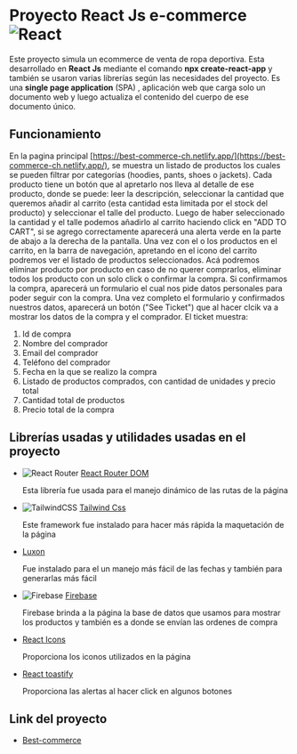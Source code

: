 # Proyecto React Js e-commerce ![React](https://img.shields.io/badge/react-%2320232a.svg?style=for-the-badge&logo=react&logoColor=%2361DAFB)
Este proyecto simula un ecommerce de venta de ropa deportiva. Esta desarrollado en **React Js** mediante el comando **npx create-react-app** y también se usaron varias librerías según las necesidades del proyecto.
Es una **single page application** (SPA) , aplicación web que carga solo un documento web y luego actualiza el contenido del cuerpo de ese documento único. 

## Funcionamiento
En la pagina principal [https://best-commerce-ch.netlify.app/](https://best-commerce-ch.netlify.app/), se muestra un listado de productos los cuales se pueden filtrar por categorías (hoodies, pants, shoes o jackets). Cada producto tiene un botón que al apretarlo nos lleva al detalle de ese producto, donde se puede: leer la descripción, seleccionar la cantidad que queremos añadir al carrito (esta cantidad esta limitada por el stock del producto) y seleccionar el talle del producto. Luego de haber seleccionado la cantidad y el talle podemos añadirlo al carrito haciendo click en "ADD TO CART", si se agrego correctamente aparecerá una alerta verde en la parte de abajo a la derecha de la pantalla.
 Una vez con el o los productos en el carrito,  en la barra de navegación, apretando en el icono del carrito podremos ver el listado de productos seleccionados. Acá podremos eliminar producto por producto en caso de no querer comprarlos, eliminar todos los producto con un solo click o confirmar la compra. 
  Si confirmamos la compra, aparecerá un formulario el cual nos pide datos personales para poder seguir con la compra. Una vez completo el formulario y confirmados nuestros datos, aparecerá un botón ("See Ticket") que al hacer clcik va a mostrar los datos de la compra y el comprador.
  El ticket muestra: 
  
 1. Id de compra
 2. Nombre del comprador
 3. Email del comprador
 4. Teléfono del comprador
 5. Fecha en la que se realizo la compra
 6. Listado de productos comprados, con cantidad de unidades y precio total
 7. Cantidad total de productos
 8. Precio total de la compra

## Librerías usadas y utilidades usadas en el proyecto

 - ![React Router](https://img.shields.io/badge/React_Router-CA4245?style=for-the-badge&logo=react-router&logoColor=white) [React Router DOM](https://reactrouter.com/en/main) 

    Esta librería fue usada para el manejo dinámico de las rutas de la página
 
 - ![TailwindCSS](https://img.shields.io/badge/tailwindcss-%2338B2AC.svg?style=for-the-badge&logo=tailwind-css&logoColor=white) [Tailwind Css](https://tailwindcss.com/)

   Este framework fue instalado para hacer más rápida la maquetación de la página
  
 - [Luxon](https://moment.github.io/luxon/#/)

   Fue instalado para el un manejo más fácil de las fechas y también para generarlas más fácil
 
 - ![Firebase](https://img.shields.io/badge/firebase-%23039BE5.svg?style=for-the-badge&logo=firebase) [Firebase](https://firebase.google.com/?hl=es-419&gclid=CjwKCAiApvebBhAvEiwAe7mHSF3Z-yK9Z9o8bfGAOv8YE50k52Vft-S9H1OgXuf3l_wF3hWda6-mvhoCzYgQAvD_BwE&gclsrc=aw.ds)
 
    Firebase brinda a la página la base de datos que usamos para mostrar los productos y también es a donde se envían las ordenes de compra
 
 - [React Icons](https://react-icons.github.io/react-icons/)

   Proporciona los iconos utilizados en la página 
 
 - [React toastify](https://github.com/fkhadra/react-toastify#readme)

   Proporciona las alertas al hacer click en algunos botones 

## Link del proyecto
 - [Best-commerce](https://best-commerce-ch.netlify.app/)

